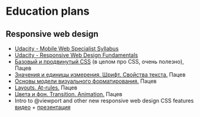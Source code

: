 # Education plans

## Responsive web design
* [Udacity - Mobile Web Specialist Syllabus](https://s3.amazonaws.com/video.udacity-data.com/topher/2018/June/5b189f1e_mwsnd-syllabus-2.0.0/mwsnd-syllabus-2.0.0.pdf)
* [Udacity - Responsive Web Design Fundamentals](https://www.udacity.com/course/responsive-web-design-fundamentals--ud893)
* [Базовый и продвинутый CSS](https://events.yandex.ru/lib/talks/1523/) (в целом про CSS, очень полезно), Пацев
* [Значения и единицы измерения. Шрифт. Свойства текста.](https://events.yandex.ru/lib/talks/1524/) Пацев 
* [Основы модели визуального форматирования.](https://events.yandex.ru/lib/talks/1548/) Пацев 
* [Layouts. At-rules.](https://events.yandex.ru/lib/talks/1556/) Пацев 
* [Цвета и фон. Transition. Animation.](https://events.yandex.ru/lib/talks/1557/) Пацев  
* Intro to @viewport and other new responsive web design CSS features [видео](https://vimeo.com/93347108) + [презентация](http://www.slideshare.net/andreasbovens/presentation-sotb2014)
